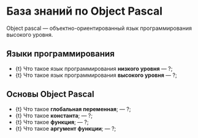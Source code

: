 # База знаний по Object Pascal
Object pascal &mdash; объектно-ориентированный язык программирования высокого уровня.

## Языки программирования

   * {t} Что такое язык программирования **низкого уровня** &mdash; ?;
   * {t} Что такое язык программирования **высокого уровня** &mdash; ?;

## Основы Object Pascal

   * {t} Что такое **глобальная переменная**; &mdash; ?;
   * {t} Что такое **константа**; &mdash; ?;
   * {t} Что такое **функция**; &mdash; ?;
   * {t} Что такое **аргумент функции**; &mdash; ?;
